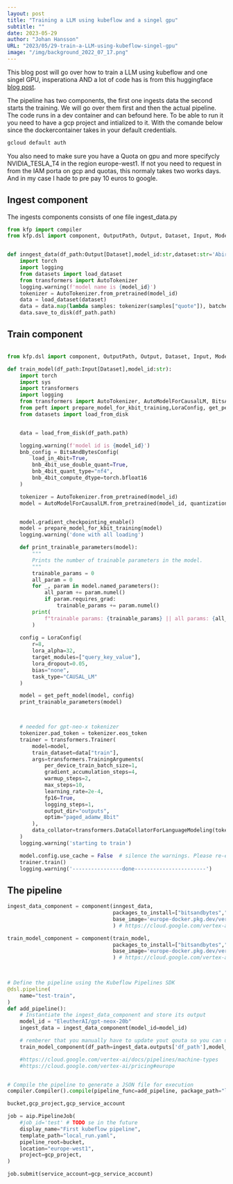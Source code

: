 ```yaml
---
layout: post
title: "Training a LLM using kubeflow and a singel gpu"
subtitle: ""
date: 2023-05-29
author: "Johan Hansson"
URL: "2023/05/29-train-a-LLM-using-kubeflow-singel-gpu"
image: "/img/background_2022_07_17.png"
---
```



This blog post will go over how to train a LLM using kubeflow and one singel GPU, insperationa AND a lot of code has is from this huggingface [blog post](https://huggingface.co/blog/4bit-transformers-bitsandbytes).


The pipeline has two components, the first one ingests data the second starts the training. We will go over them first and then the actual pipeline. The code runs in a dev container and can befound here. To be able to run it you need to have a gcp project and intialized to it. With the comande below since the dockercontainer takes in your default credentials. 

```bash
gcloud default auth
```

You also need to make sure you have a Quota on gpu and more specifycly NVIDIA_TESLA_T4 in the region europe-west1. If not you need to request in from the IAM porta on gcp and quotas, this normaly takes two works days. And in my case I hade to pre pay 10 euros to google. 




## Ingest component 


The ingests components consists of one file ingest_data.py

```python 
from kfp import compiler
from kfp.dsl import component, OutputPath, Output, Dataset, Input, Model, Metrics


def inngest_data(df_path:Output[Dataset],model_id:str,dataset:str='Abirate/english_quotes'): 
    import torch
    import logging
    from datasets import load_dataset
    from transformers import AutoTokenizer
    logging.warning(f'model name is {model_id}')
    tokenizer = AutoTokenizer.from_pretrained(model_id)
    data = load_dataset(dataset)
    data = data.map(lambda samples: tokenizer(samples["quote"]), batched=True)
    data.save_to_disk(df_path.path)

```



## Train component 

```python 

from kfp.dsl import component, OutputPath, Output, Dataset, Input, Model, Metrics

def train_model(df_path:Input[Dataset],model_id:str): 
    import torch
    import sys
    import transformers
    import logging
    from transformers import AutoTokenizer, AutoModelForCausalLM, BitsAndBytesConfig
    from peft import prepare_model_for_kbit_training,LoraConfig, get_peft_model
    from datasets import load_from_disk


    data = load_from_disk(df_path.path)

    logging.warning(f'model id is {model_id}')
    bnb_config = BitsAndBytesConfig(
        load_in_4bit=True,
        bnb_4bit_use_double_quant=True,
        bnb_4bit_quant_type="nf4",
        bnb_4bit_compute_dtype=torch.bfloat16
    )

    tokenizer = AutoTokenizer.from_pretrained(model_id)
    model = AutoModelForCausalLM.from_pretrained(model_id, quantization_config=bnb_config, device_map={"":0})


    model.gradient_checkpointing_enable()
    model = prepare_model_for_kbit_training(model)
    logging.warning('done with all loading')

    def print_trainable_parameters(model):
        """
        Prints the number of trainable parameters in the model.
        """
        trainable_params = 0
        all_param = 0
        for _, param in model.named_parameters():
            all_param += param.numel()
            if param.requires_grad:
                trainable_params += param.numel()
        print(
            f"trainable params: {trainable_params} || all params: {all_param} || trainable%: {100 * trainable_params / all_param}"
        )
    
    config = LoraConfig(
        r=8, 
        lora_alpha=32, 
        target_modules=["query_key_value"], 
        lora_dropout=0.05, 
        bias="none", 
        task_type="CAUSAL_LM"
    )

    model = get_peft_model(model, config)
    print_trainable_parameters(model)



    # needed for gpt-neo-x tokenizer
    tokenizer.pad_token = tokenizer.eos_token
    trainer = transformers.Trainer(
        model=model,
        train_dataset=data["train"],
        args=transformers.TrainingArguments(
            per_device_train_batch_size=1,
            gradient_accumulation_steps=4,
            warmup_steps=2,
            max_steps=10,
            learning_rate=2e-4,
            fp16=True,
            logging_steps=1,
            output_dir="outputs",
            optim="paged_adamw_8bit"
        ),
        data_collator=transformers.DataCollatorForLanguageModeling(tokenizer, mlm=False),
    )
    logging.warning('starting to train')

    model.config.use_cache = False  # silence the warnings. Please re-enable for inference!
    trainer.train()
    logging.warning('----------------done-----------------------')

```


## The pipeline


```python 
ingest_data_component = component(inngest_data,
                                  packages_to_install=["bitsandbytes","peft==0.3.0","transformers==4.29.2", "accelerate==0.19.0", "datasets==2.12.0"],
                                  base_image='europe-docker.pkg.dev/vertex-ai/training/pytorch-gpu.1-13.py310:latest'
                                  ) # https://cloud.google.com/vertex-ai/docs/training/pre-built-containers

train_model_component = component(train_model,
                                  packages_to_install=["bitsandbytes","git+https://github.com/huggingface/peft.git","transformers==4.29.2", "accelerate==0.19.0", "datasets==2.12.0"],
                                  base_image='europe-docker.pkg.dev/vertex-ai/training/pytorch-gpu.1-13.py310:latest'
                                  ) # https://cloud.google.com/vertex-ai/docs/training/pre-built-containers
                                  
```


```python 

# Define the pipeline using the Kubeflow Pipelines SDK
@dsl.pipeline(
    name="test-train",
)
def add_pipeline():
    # Instantiate the ingest_data_component and store its output
    model_id = "EleutherAI/gpt-neox-20b"
    ingest_data = ingest_data_component(model_id=model_id)

    # remberer that you manually have to update yout qouta so you can use gpu's https://stackoverflow.com/questions/53415180/gcp-error-quota-gpus-all-regions-exceeded-limit-0-0-globally
    train_model_component(df_path=ingest_data.outputs['df_path'],model_id=model_id).set_cpu_limit('4').set_memory_limit('60G').add_node_selector_constraint('NVIDIA_TESLA_T4').set_gpu_limit('1') 

    #https://cloud.google.com/vertex-ai/docs/pipelines/machine-types
    #https://cloud.google.com/vertex-ai/pricing#europe


# Compile the pipeline to generate a JSON file for execution
compiler.Compiler().compile(pipeline_func=add_pipeline, package_path="local_run.yaml")

```



```python 
bucket,gcp_project,gcp_service_account

job = aip.PipelineJob(
    #job_id='test' # TODO se in the future
    display_name="First kubeflow pipeline",
    template_path="local_run.yaml",
    pipeline_root=bucket,
    location="europe-west1",
    project=gcp_project,
)

job.submit(service_account=gcp_service_account)
```